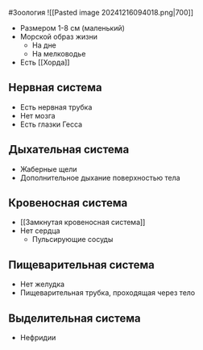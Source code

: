 #Зоология 
![[Pasted image 20241216094018.png|700]]
- Размером 1-8 см (маленький)
- Морской образ жизни 
    - На дне
    - На мелководье 
- Есть [[Хорда]] 
## Нервная система
- Есть нервная трубка
- Нет мозга
- Есть глазки Гесса 
## Дыхательная система 
- Жаберные щели
- Дополнительное дыхание поверхностью тела
## Кровеносная система 
- [[Замкнутая кровеносная система]]
- Нет сердца 
	- Пульсирующие сосуды 
## Пищеварительная система
- Нет желудка 
- Пищеварительная трубка, проходящая через тело
## Выделительная система 
- Нефридии